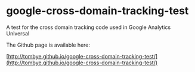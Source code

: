 # google-cross-domain-tracking-test
A test for the cross domain tracking code used in Google Analytics Universal

The Github page is available here:

[http://tombye.github.io/google-cross-domain-tracking-test/](http://tombye.github.io/google-cross-domain-tracking-test/)
